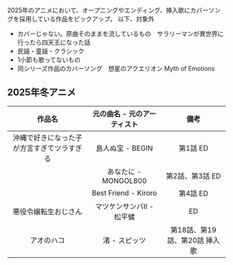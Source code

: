 2025年のアニメにおいて、オープニングやエンディング、挿入歌にカバーソングを採用している作品をピックアップ。
以下、対象外
- カバーじゃない。原曲そのままを流しているもの　サラリーマンが異世界に行ったら四天王になった話
- 民謡・童謡・クラシック
- 1小節も歌ってないもの
- 同シリーズ作品のカバーソング　想星のアクエリオン Myth of Emotions
  
## 2025年冬アニメ

|作品名|元の曲名 - 元のアーティスト|備考|
|:-:|:-:|:-:|
|沖縄で好きになった子が方言すぎてツラすぎる|島人ぬ宝 - BEGIN|第1話 ED|
||あなたに - MONGOL800|第2話、第3話 ED|
||Best Friend - Kiroro|第4話 ED|
|悪役令嬢転生おじさん|マツケンサンバII - 松平健|ED|
|アオのハコ|渚 - スピッツ|第18話、第19話、第20話 挿入歌|
